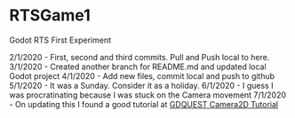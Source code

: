 # RTSGame1
Godot RTS First Experiment

2/1/2020 - First, second and third commits. Pull and Push local to here.
3/1/2020 - Created another branch for README.md and updated local Godot project
4/1/2020 - Add new files, commit local and push to github
5/1/2020 - It was a Sunday. Consider it as a holiday.
6/1/2020 - I guess I was procratinating because I was stuck on the Camera movement
7/1/2020 - On updating this I found a good tutorial at [GDQUEST Camera2D Tutorial](https://github.com/GDQuest/godot-demos/tree/master/2018/03-16-camera-2d-rig/start)
